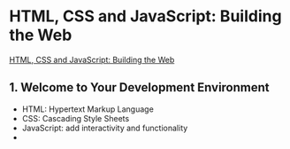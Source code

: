 # HTML, CSS and JavaScript: Building the Web

[HTML, CSS and JavaScript: Building the Web](https://www.linkedin.com/learning/html-css-and-javascript-building-the-web/hello-web-development?autoSkip=true&resume=false)

## 1. Welcome to Your Development Environment

- HTML: Hypertext Markup Language
- CSS: Cascading Style Sheets
- JavaScript: add interactivity and functionality
-